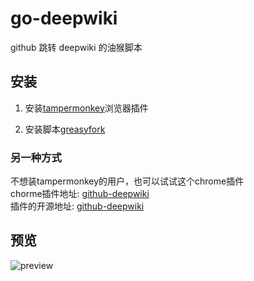 # go-deepwiki

github 跳转 deepwiki 的油猴脚本

## 安装

1. 安装[tampermonkey](https://chromewebstore.google.com/detail/%E7%AF%A1%E6%94%B9%E7%8C%B4/dhdgffkkebhmkfjojejmpbldmpobfkfo)浏览器插件

2. 安装脚本[greasyfork](https://greasyfork.org/zh-CN/scripts/534059-github-go-deepwiki)

### 另一种方式

不想装tampermonkey的用户，也可以试试这个chrome插件  
chorme插件地址: [github-deepwiki](https://chromewebstore.google.com/detail/github-deepwiki-unofficia/agchcjkheangfiopepndmenabbaopnpp)   
插件的开源地址: [github-deepwiki](https://github.com/yamadashy/github-deepwiki)

## 预览

![preview](./asset/preview.png)
